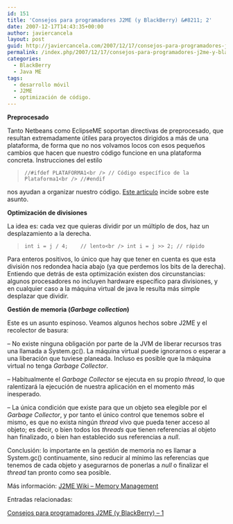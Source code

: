 ```yaml
---
id: 151
title: 'Consejos para programadores J2ME (y BlackBerry) &#8211; 2'
date: 2007-12-17T14:43:35+00:00
author: javiercancela
layout: post
guid: http://javiercancela.com/2007/12/17/consejos-para-programadores-j2me-y-blackberry-2/
permalink: /index.php/2007/12/17/consejos-para-programadores-j2me-y-blackberry-2/
categories:
  - BlackBerry
  - Java ME
tags:
  - desarrollo móvil
  - J2ME
  - optimización de código.
---
```

**Preprocesado**

Tanto Netbeans como EclipseME soportan directivas de preprocesado, que resultan extremadamente útiles para proyectos dirigidos a más de una plataforma, de forma que no nos volvamos locos con esos pequeños cambios que hacen que nuestro código funcione en una plataforma concreta. Instrucciones del estilo

> `//#ifdef PLATAFORMA1<br />
// Código específico de la Plataforma1<br />
//#endif`

nos ayudan a organizar nuestro código. [Este artículo](http://www.devx.com/wireless/Article/32622 "Automate Your J2ME Application Porting with Preprocessing") incide sobre este asunto.

**Optimización de divisiones**

La idea es: cada vez que quieras dividir por un múltiplo de dos, haz un desplazamiento a la derecha.

> `int i = j / 4;    // lento<br />
int i = j >> 2; // rápido`

Para enteros positivos, lo único que hay que tener en cuenta es que esta división nos redondea hacia abajo (ya que perdemos los bits de la derecha). Entiendo que detrás de esta optimización existen dos circunstancias: algunos procesadores no incluyen hardware específico para divisiones, y en cualquier caso a la máquina virtual de java le resulta más simple desplazar que dividir.

**Gestión de memoria (_Garbage collection_)**

Este es un asunto espinoso. Veamos algunos hechos sobre J2ME y el recolector de basura:

&#8211; No existe ninguna obligación por parte de la JVM de liberar recursos tras una llamada a System.gc(). La máquina virtual puede ignorarnos o esperar a una liberación que tuviese planeada. Incluso es posible que la máquina virtual no tenga _Garbage Collector_.

&#8211; Habitualmente el _Garbage Collector_ se ejecuta en su propio _thread_, lo que ralentizará la ejecución de nuestra aplicación en el momento más inesperado.

&#8211; La única condición que existe para que un objeto sea elegible por el _Garbage Collector_, y por tanto el único control que tenemos sobre el mismo, es que no exista ningún _thread_ vivo que pueda tener acceso al objeto; es decir, o bien todos los _threads_ que tienen referencias al objeto han finalizado, o bien han establecido sus referencias a _null_.

Conclusión: lo importante en la gestión de memoria no es llamar a System.gc() continuamente, sino reducir al mínimo las referencias que tenemos de cada objeto y asegurarnos de ponerlas a _null_ o finalizar el _thread_ tan pronto como sea posible.

Más información: [J2ME Wiki &#8211; Memory Management](http://www.j2meforums.com/wiki/index.php/FAQ#Memory_Management)

Entradas relacionadas:
  
[Consejos para programadores J2ME (y BlackBerry) &#8211; 1](http://javiercancela.com/2007/12/07/consejos-para-programadores-j2me-y-blackberry-1/)